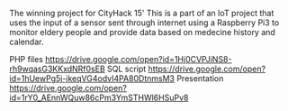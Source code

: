 The winning project for CityHack 15'
This is a part of an IoT project that uses the input of a sensor sent through internet using a Raspberry Pi3 to monitor eldery people and provide data based on medecine history and calendar.

PHP files https://drive.google.com/open?id=1Hj0CVPJiNS8-rh9wqasG3KKxdNRf0sEB
SQL script https://drive.google.com/open?id=1hUewPg5j-jkeqVG4odvI4PA80DtnmsM3
Presentation https://drive.google.com/open?id=1rY0_AEnnWQuw86cPm3YmSTHWl6HSuPv8
